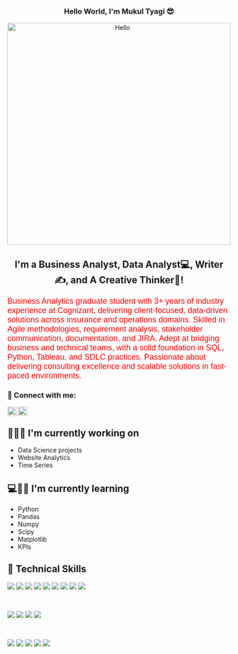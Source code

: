 
<h3 align="center" >
           Hello World, I'm Mukul Tyagi 😎
</h3>
<p align="center">
  <img src="https://media2.giphy.com/media/l0Rlil6D1KE3JDkmiY/giphy.gif?cid=ecf05e47vii02yvch2ruewk7l0lrxezwszw0blxo8o7scb6d&rid=giphy.gif&ct=g" alt="Hello" width="100%" height="500">
           
</p>


<h2 align="center">
I'm a Business Analyst, Data Analyst💻, Writer ✍️, and A Creative Thinker🤔!
</h2> 

<p>
<font color="red" face="Verdana, Geneva, sans-serif" size="+1">
Business Analytics graduate student with 3+ years of industry experience at Cognizant, delivering client-focused, data-driven solutions across insurance and operations domains. Skilled in Agile methodologies, requirement analysis, stakeholder communication, documentation, and JIRA. Adept at bridging business and technical teams, with a solid foundation in SQL, Python, Tableau, and SDLC practices. Passionate about delivering consulting excellence and scalable solutions in fast-paced environments.
</font>
</p>

### 🤝 Connect with me:

<a href="https://www.linkedin.com/in/mukul-kumar-tyagi-45979414a/"><img align="left" src="https://raw.githubusercontent.com/yushi1007/yushi1007/main/images/linkedin.svg" alt="Mukul Tyagi | LinkedIn" width="21px"/></a>
<a href="https://www.datascienceportfol.io/mukultyagi481"><img align="left" src="https://img.icons8.com/portfolio" alt="Mukul Tyagi | Website" width="21px"/></a>
</br>

## 🧑🏻‍💻 I'm currently working on

- Data Science projects
- Website Analytics
- Time Series

## 💻🧑🏻 I'm currently learning

- Python
- Pandas
- Numpy
- Scipy
- Matplotlib
- KPIs   

## 💼 Technical Skills

![](https://img.shields.io/badge/Code-Matplotlib-informational?style=flat&logo=react&color=00C7B7)
![](https://img.shields.io/badge/Code-Tableau-informational?style=flat&logo=react&color=00C7B7)
![](https://img.shields.io/badge/Code-PowerBI-informational?style=flat&logo=react&color=00C7B7)
![](https://img.shields.io/badge/Code-Statistical_Analytics-informational?style=flat&logo=react&color=00C7B7)
![](https://img.shields.io/badge/Code-Predictive_Analytics-informational?style=flat&logo=react&color=00C7B7)
![](https://img.shields.io/badge/Code-Numpy-informational?style=flat&logo=Redux&color=00C7B7)
![](https://img.shields.io/badge/Code-JavaScript-informational?style=flat&logo=JavaScript&color=00C7B7)
![](https://img.shields.io/badge/Code-HTML5-informational?style=flat&logo=HTML5&color=00C7B7)
![](https://img.shields.io/badge/Code-Analytics-informational?style=flat&logo=SQLite&color=00C7B7)

</br>

![](https://img.shields.io/badge/Code-MySQL-informational?style=flat&logo=PostgreSQL&color=00C7B7)
![](https://img.shields.io/badge/Code-Reporting-informational?style=flat&logo=SQLite&color=00C7B7)
![](https://img.shields.io/badge/Style-Bootstrap-informational?style=flat&logo=Bootstrap&color=00C7B7)
![](https://img.shields.io/badge/Style-CSS3-informational?style=flat&logo=CSS3&color=00C7B7)

</br>

![](https://img.shields.io/badge/Code-Python-informational?style=flat&logo=SQLite&color=00C7B7)
![](https://img.shields.io/badge/Tools-Pandas-informational?style=flat&logo=NPM&color=00C7B7)
![](https://img.shields.io/badge/Tools-Scipy-informational?style=flat&logo=netlify&color=00C7B7)
![](https://img.shields.io/badge/Tools-Git-informational?style=flat&logo=Git&color=00C7B7)
![](https://img.shields.io/badge/Tools-GitHub-informational?style=flat&logo=GitHub&color=00C7B7)


